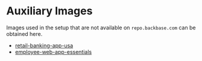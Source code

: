 # Auxiliary Images

Images used in the setup that are not available on `repo.backbase.com` can be obtained here.

- [retail-banking-app-usa](retail-banking-app-usa)
- [employee-web-app-essentials](employee-web-app-essentials)
